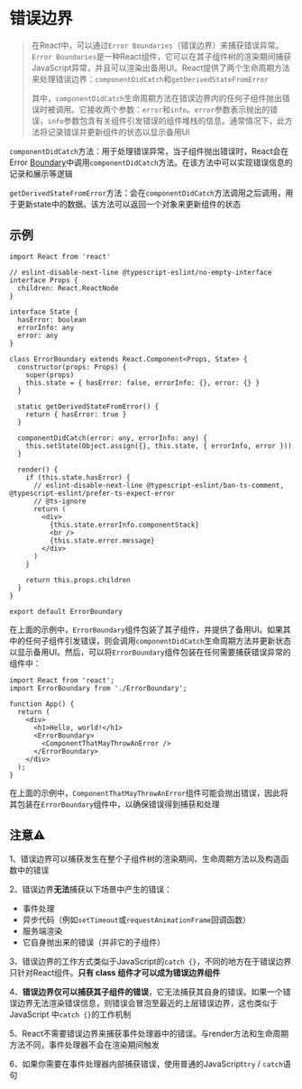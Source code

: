 # 错误边界

> 在React中，可以通过`Error Boundaries`（错误边界）来捕获错误异常。`Error Boundaries`是一种React组件，它可以在其子组件树的渲染期间捕获JavaScript异常，并且可以渲染出备用UI。React提供了两个生命周期方法来处理错误边界：`componentDidCatch`和`getDerivedStateFromError`
>
> 其中，`componentDidCatch`生命周期方法在错误边界内的任何子组件抛出错误时被调用。它接收两个参数：`error`和`info`。`error`参数表示抛出的错误，`info`参数包含有关组件引发错误的组件堆栈的信息。通常情况下，此方法将记录错误并更新组件的状态以显示备用UI

`componentDidCatch`方法：用于处理错误异常，当子组件抛出错误时，React会在Error [Boundary](https://so.csdn.net/so/search?q=Boundary&spm=1001.2101.3001.7020)中调用`componentDidCatch`方法。在该方法中可以实现错误信息的记录和展示等逻辑

`getDerivedStateFromError`方法：会在`componentDidCatch`方法调用之后调用，用于更新state中的数据。该方法可以返回一个对象来更新组件的状态

## 示例

```tsx
import React from 'react'

// eslint-disable-next-line @typescript-eslint/no-empty-interface
interface Props {
  children: React.ReactNode
}

interface State {
  hasError: boolean
  errorInfo: any
  error: any
}

class ErrorBoundary extends React.Component<Props, State> {
  constructor(props: Props) {
    super(props)
    this.state = { hasError: false, errorInfo: {}, error: {} }
  }

  static getDerivedStateFromError() {
    return { hasError: true }
  }

  componentDidCatch(error: any, errorInfo: any) {
    this.setState(Object.assign({}, this.state, { errorInfo, error }))
  }

  render() {
    if (this.state.hasError) {
      // eslint-disable-next-line @typescript-eslint/ban-ts-comment, @typescript-eslint/prefer-ts-expect-error
      // @ts-ignore
      return (
        <div>
          {this.state.errorInfo.componentStack}
          <br />
          {this.state.error.message}
        </div>
      )
    }

    return this.props.children
  }
}

export default ErrorBoundary

```

在上面的示例中，`ErrorBoundary`组件包装了其子组件，并提供了备用UI。如果其中的任何子组件引发错误，则会调用`componentDidCatch`生命周期方法并更新状态以显示备用UI。然后，可以将`ErrorBoundary`组件包装在任何需要捕获错误异常的组件中：

```tsx
import React from 'react';
import ErrorBoundary from './ErrorBoundary';

function App() {
  return (
    <div>
      <h1>Hello, world!</h1>
      <ErrorBoundary>
        <ComponentThatMayThrowAnError />
      </ErrorBoundary>
    </div>
  );
}
```

在上面的示例中，`ComponentThatMayThrowAnError`组件可能会抛出错误，因此将其包装在`ErrorBoundary`组件中，以确保错误得到捕获和处理

## 注意⚠️

1、错误边界可以捕获发生在整个子组件树的渲染期间、生命周期方法以及构造函数中的错误

2、错误边界**无法**捕获以下场景中产生的错误：

- 事件处理
- 异步代码（例如`setTimeout`或`requestAnimationFrame`回调函数）
- 服务端渲染
- 它自身抛出来的错误（并非它的子组件）

3、错误边界的工作方式类似于JavaScript的`catch {}`，不同的地方在于错误边界只针对React组件。**只有 class 组件才可以成为错误边界组件**

4、**错误边界仅可以捕获其子组件的错误**，它无法捕获其自身的错误。如果一个错误边界无法渲染错误信息，则错误会冒泡至最近的上层错误边界，这也类似于 JavaScript 中`catch {}`的工作机制

5、React不需要错误边界来捕获事件处理器中的错误。与render方法和生命周期方法不同，事件处理器不会在渲染期间触发

6、如果你需要在事件处理器内部捕获错误，使用普通的JavaScript`try` / `catch`语句